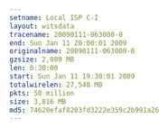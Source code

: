 ```yaml
---
setname: Local ISP C-I
layout: witsdata
tracename: 20090111-063000-0
end: Sun Jan 11 20:00:01 2009
originalname: 20090111-063000-0
gzsize: 2,009 MB
len: 0:30:00
start: Sun Jan 11 19:30:01 2009
totalwirelen: 27,548 MB
pkts: 50 million
size: 3,816 MB
md5: 74620efaf8203fd3222e359c2b991a26
---
```

